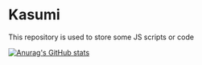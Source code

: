 # Kasumi
 This repository is used to store some JS scripts or code



 [![Anurag's GitHub stats](https://github-readme-stats.vercel.app/api?username=yueseqaz)](https://github.com/anuraghazra/github-readme-stats)
